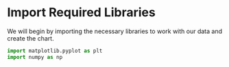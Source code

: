 # Import Required Libraries

We will begin by importing the necessary libraries to work with our data and create the chart.

```python
import matplotlib.pyplot as plt
import numpy as np
```
